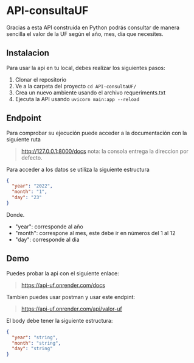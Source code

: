 # API-consultaUF  
Gracias a esta API construida en  Python podrás consultar de manera sencilla el valor de la UF según el año, mes, día que necesites.

## Instalacion
Para usar la api en tu local, debes realizar los siguientes pasos:

 1. Clonar el repositorio
 2. Ve a la carpeta del proyecto `cd API-consultaUF/`
 3. Crea un nuevo ambiente usando el archivo requeriments.txt
 4. Ejecuta la API usando `uvicorn main:app --reload`


## Endpoint
Para comprobar su ejecución puede acceder a la documentación con la siguiente ruta

> http://127.0.0.1:8000/docs
> nota: la consola entrega la direccion por defecto.

Para acceder a los datos se utiliza la siguiente estructura 
```json
{
  "year": "2022",
  "month": "1",
  "day": "23"
}
   ```
   
   Donde.
 - "year": corresponde al año
 - "month": correspone al mes, este debe ir en números del 1 al 12
 - "day": corresponde al dia

## Demo
Puedes probar la api con el siguiente enlace:
> https://api-uf.onrender.com/docs

Tambien puedes usar postman y usar este endpint:
> https://api-uf.onrender.com/api/valor-uf

El body debe tener la siguiente estructura: 

```json
{
  "year": "string",
  "month": "string",
  "day": "string"
}
```

